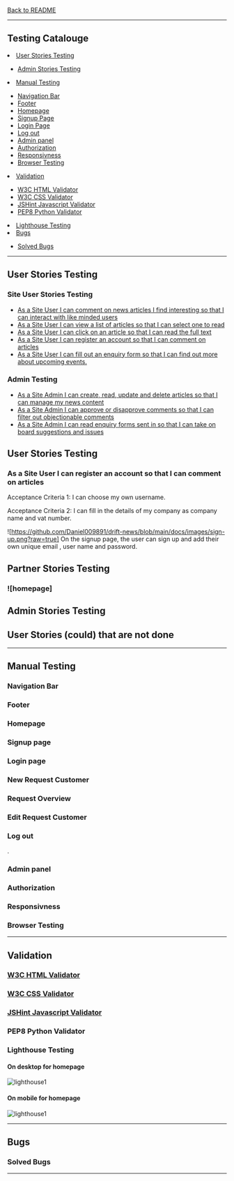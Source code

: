 [Back to README]()

---

## Testing Catalouge

<li><a href="#user-stories">User Stories Testing</a></li>
<ul>

<li><a href="#admin-testing">Admin Stories Testing</a></li>
</ul>
<li><a href="#manual-testing">Manual Testing</a></li>
<ul>
<li><a href="#navigation-bar">Navigation Bar</a></li>
<li><a href="#footer">Footer</a></li>
<li><a href="#homepage">Homepage</a></li>
<li><a href="#signup">Signup Page</a></li>
<li><a href="#login">Login Page</a></li>

<li><a href="#logout">Log out</a></li>
<li><a href="#adminpanel">Admin panel</a></li>
<li><a href="#authorization">Authorization</a></li>
<li><a href="#responsivness">Responsivness</a></li>
<li><a href="#browser-testing">Browser Testing</a></li>
</ul>
<li><a href="#validation">Validation</a></li>
<ul>
<li><a href="#validation">W3C HTML Validator</a></li>
<li><a href="#validation">W3C CSS Validator</a></li>
<li><a href="#validation">JSHint Javascript Validator</a></li>
<li><a href="#validation">PEP8 Python Validator</a></li>
</ul>
<li><a href="#lighthouse">Lighthouse Testing</a></li>
<li><a href="#bugs">Bugs</a></li>
<ul>
<li><a href="#solved-bugs">Solved Bugs</a></li>
</ul>

---

<h2 id="user-stories">User Stories Testing</h2>

<h3 id="site-user-stories">Site User Stories Testing</h3>
<ul>
<li><a href="#one">As a Site User I can comment on news articles I find interesting so that I can interact with like minded users</a></li>
<li><a href="#two">As a Site User I can view a list of articles so that I can select one to read</a></li>
<li><a href="#three">As a Site User I can click on an article so that I can read the full text</a></li>
<li><a href="#five">As a Site User I can register an account so that I can comment on articles</a></li>
<li><a href="#eight">As a Site User I can fill out an enquiry form so that I can find out more about upcoming events.</a></li>
</ul>

<h3 id="#admin-testing">Admin Testing</h3>
<ul>
<li><a href="#six">As a Site Admin I can create, read, update and delete articles so that I can manage my news content</a></li>
<li><a href="#seven">As a Site Admin I can approve or disapprove comments so that I can filter out objectionable comments</a></li>
<li><a href="#nine">As a Site Admin I can read enquiry forms sent in so that I can take on board suggestions and issues</a></li>

</ul>


## User Stories Testing

<h3 id="five">As a Site User I can register an account so that I can comment on articles</h3>
Acceptance Criteria 1: I can choose my own username.

Acceptance Criteria 2: I can fill in the details of my company as company name and vat number.

![https://github.com/Daniel009891/drift-news/blob/main/docs/images/sign-up.png?raw=true]
On the signup page, the user can sign up and add their own unique email , user name and password.


## Partner Stories Testing

<h3 id="fourteen">

![homepage]

<h3 id="six">

<h3 id="seven">



<h3 id="eight">

<h2 id="admin-testing">Admin Stories Testing</h2>

<h3 id="nine">

<h3 id="ten">

## User Stories (could) that are not done



---

<h2 id="manual-testing">Manual Testing</h2>

<h3 id="navigation">Navigation Bar</h3>



<h3 id="footer">Footer</h3>



<h3 id="homepage">Homepage</h3>



<h3 id="signup">Signup page</h3>



<h3 id="login">Login page</h3>



<h3 id="new-request">New Request Customer</h3>



<h3 id="request-overview">Request Overview</h3>



<h3 id="edit-request-customer">Edit Request Customer</h3>




<h3 id="logout">Log out</h3>

.

<h3 id="adminpanel">Admin panel</h3>



<h3 id="authorization">Authorization</h3>



<h3 id="responsivness">Responsivness</h3>



<h3 id="browser-testing">Browser Testing</h3>



---

<h2 id="validation">Validation</h2>

### [W3C HTML Validator](https://validator.w3.org/)



### [W3C CSS Validator](https://jigsaw.w3.org/css-validator/)



### [JSHint Javascript Validator](https://jshint.com/)



### PEP8 Python Validator



<h3 id="lighthouse">Lighthouse Testing</h3>

#### On desktop for homepage

![lighthouse1]()

#### On mobile for homepage

![lighthouse1]()

---

<h2 id="bugs">Bugs</h2>



<h3 id="solved-bugs">Solved Bugs</h3>


---
